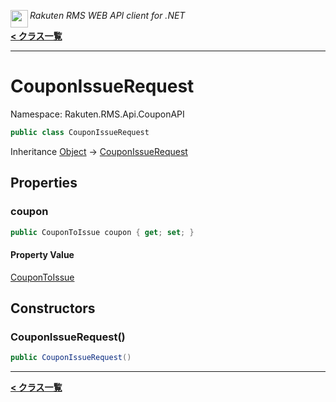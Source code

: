 <img align="left" style="height: 2em;" src="https://webservice.rakuten.co.jp/favicon.ico"><em>Rakuten RMS WEB API client for .NET</em>

[**< クラス一覧**](./)
- - -

# CouponIssueRequest

Namespace: Rakuten.RMS.Api.CouponAPI

```csharp
public class CouponIssueRequest
```

Inheritance [Object](https://docs.microsoft.com/en-us/dotnet/api/system.object) → [CouponIssueRequest](./rakuten.rms.api.couponapi.couponissuerequest)

## Properties

### <a id="properties-coupon"/>**coupon**

```csharp
public CouponToIssue coupon { get; set; }
```

#### Property Value

[CouponToIssue](./rakuten.rms.api.couponapi.coupontoissue)<br>

## Constructors

### <a id="constructors-.ctor"/>**CouponIssueRequest()**

```csharp
public CouponIssueRequest()
```


- - -
[**< クラス一覧**](./)
